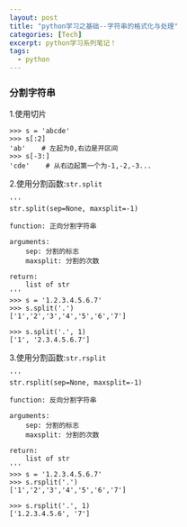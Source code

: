 ```yaml
---
layout: post
title: "python学习之基础--字符串的格式化与处理"
categories: [Tech]
excerpt: python学习系列笔记！
tags:
  - python
---
```



### 分割字符串 ###

1.使用切片

```python3
>>> s = 'abcde'
>>> s[:2]
'ab'    # 左起为0,右边是开区间
>>> s[-3:]
'cde'    # 从右边起第一个为-1,-2,-3...
```

2.使用分割函数:`str.split`

```python3
'''
str.split(sep=None, maxsplit=-1)

function: 正向分割字符串

arguments:
    sep: 分割的标志
    maxsplit: 分割的次数

return:
    list of str
'''
>>> s = '1.2.3.4.5.6.7'
>>> s.split('.')
['1','2','3','4','5','6','7']

>>> s.split('.', 1)
['1', '2.3.4.5.6.7']
```


3.使用分割函数:`str.rsplit`

```python3
'''
str.rsplit(sep=None, maxsplit=-1)

function: 反向分割字符串

arguments:
    sep: 分割的标志
    maxsplit: 分割的次数

return:
    list of str
'''
>>> s = '1.2.3.4.5.6.7'
>>> s.rsplit('.')
['1','2','3','4','5','6','7']

>>> s.rsplit('.', 1)
['1.2.3.4.5.6', '7']
```
